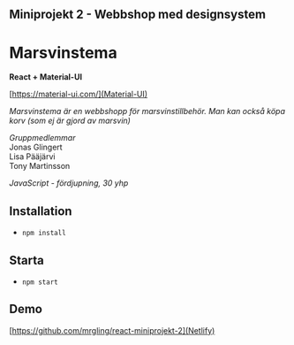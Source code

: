 ## Miniprojekt 2 - Webbshop med designsystem

# Marsvinstema

**React + Material-UI**

[https://material-ui.com/](Material-UI)

*Marsvinstema är en webbshopp för marsvinstillbehör. Man kan också köpa korv (som ej är gjord av marsvin)*

*Gruppmedlemmar*  
Jonas Glingert  
Lisa Pääjärvi  
Tony Martinsson

*JavaScript - fördjupning, 30 yhp*

## Installation

* `npm install`

## Starta

* `npm start`   

## Demo
[https://github.com/mrgling/react-miniprojekt-2](Netlify)

